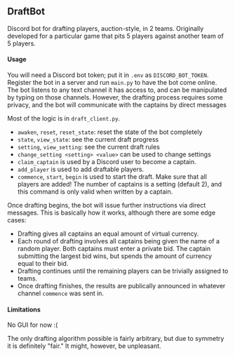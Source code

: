 ## DraftBot
Discord bot for drafting players, auction-style, in 2 teams. Originally developed for a particular game that pits 5 players against another team of 5 players.


#### Usage

You will need a Discord bot token; put it in `.env` as `DISCORD_BOT_TOKEN`.
Register the bot in a server and run `main.py` to have the bot come online.
The bot listens to any text channel it has access to, and can be manipulated by typing on those channels. However, the drafting process requires some privacy, and the bot will communicate with the captains by direct messages

Most of the logic is in `draft_client.py`.
- `awaken`, `reset`, `reset_state`: reset the state of the bot completely
- `state`, `view_state`: see the current draft progress
- `setting`, `view_setting`: see the current draft rules
- `change_setting <setting> <value>` can be used to change settings
- `claim_captain` is used by a Discord user to become a captain.
- `add_player` is used to add draftable players.
- `commence`, `start`, `begin` is used to start the draft. Make sure that all players are added! The number of captains is a setting (default 2), and this command is only valid when written by a captain.

Once drafting begins, the bot will issue further instructions via direct messages. This is basically how it works, although there are some edge cases:
- Drafting gives all captains an equal amount of virtual currency.
- Each round of drafting involves all captains being given the name of a random player. Both captains must enter a private bid. The captain submitting the largest bid wins, but spends the amount of currency equal to their bid.
- Drafting continues until the remaining players can be trivially assigned to teams.
- Once drafting finishes, the results are publically announced in whatever channel `commence` was sent in.

#### Limitations

No GUI for now :(

The only drafting algorithm possible is fairly arbitrary, but due to symmetry it is definitely "fair." It might, however, be unpleasant.

